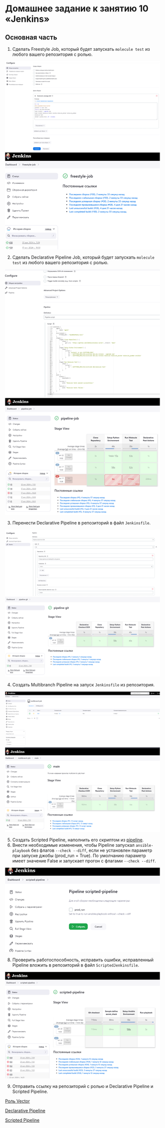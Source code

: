 # Домашнее задание к занятию 10 «Jenkins»

## Основная часть

1. Сделать Freestyle Job, который будет запускать `molecule test` из любого вашего репозитория с ролью.
   
![img](https://github.com/SeNike/Study_24/blob/main/ansible-02/j1.png)
![img](https://github.com/SeNike/Study_24/blob/main/ansible-02/j2.png)

2. Сделать Declarative Pipeline Job, который будет запускать `molecule test` из любого вашего репозитория с ролью.

![img](https://github.com/SeNike/Study_24/blob/main/ansible-02/j3.png)
![img](https://github.com/SeNike/Study_24/blob/main/ansible-02/j4.png)

3. Перенести Declarative Pipeline в репозиторий в файл `Jenkinsfile`.

![img](https://github.com/SeNike/Study_24/blob/main/ansible-02/j5.png)
![img](https://github.com/SeNike/Study_24/blob/main/ansible-02/j6.png)
   
4. Создать Multibranch Pipeline на запуск `Jenkinsfile` из репозитория.

![img](https://github.com/SeNike/Study_24/blob/main/ansible-02/j7.png)
![img](https://github.com/SeNike/Study_24/blob/main/ansible-02/j8.png)

5. Создать Scripted Pipeline, наполнить его скриптом из [pipeline](./pipeline).
6. Внести необходимые изменения, чтобы Pipeline запускал `ansible-playbook` без флагов `--check --diff`, если не установлен параметр при запуске джобы (prod_run = True). По умолчанию параметр имеет значение False и запускает прогон с флагами `--check --diff`.

![img](https://github.com/SeNike/Study_24/blob/main/ansible-02/j9.png)
   
8. Проверить работоспособность, исправить ошибки, исправленный Pipeline вложить в репозиторий в файл `ScriptedJenkinsfile`.

![img](https://github.com/SeNike/Study_24/blob/main/ansible-02/j10.png)
   
9. Отправить ссылку на репозиторий с ролью и Declarative Pipeline и Scripted Pipeline.

[Роль Vector](https://github.com/SeNike/ansible-vector)

[Declarative Pipeline](https://github.com/SeNike/09-ci-04-jenkins/blob/main/Jenkinsfile)

[Scripted Pipeline](https://github.com/SeNike/09-ci-04-jenkins/blob/main/ScriptedJenkinsfile)


